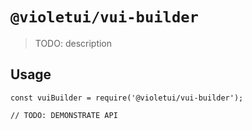 # `@violetui/vui-builder`

> TODO: description

## Usage

```
const vuiBuilder = require('@violetui/vui-builder');

// TODO: DEMONSTRATE API
```
